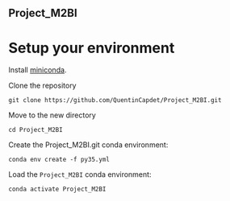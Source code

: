 ## Project_M2BI


# Setup your environment

Install [miniconda](https://docs.conda.io/en/latest/miniconda.html).

Clone the repository

```
git clone https://github.com/QuentinCapdet/Project_M2BI.git
```

Move to the new directory

```
cd Project_M2BI
```

Create the Project_M2BI.git conda environment:

```
conda env create -f py35.yml
```

Load the `Project_M2BI` conda environment:
```
conda activate Project_M2BI
